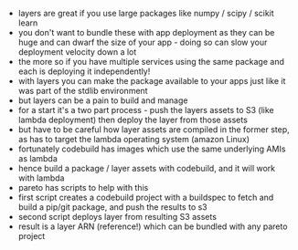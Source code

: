 - layers are great if you use large packages like numpy / scipy / scikit learn
- you don't want to bundle these with app deployment as they can be huge and can dwarf the size of your app - doing so can slow your deployment velocity down a lot
- the more so if you have multiple services using the same package and each is deploying it independently!
- with layers you can make the package available to your apps just like it was part of the stdlib environment
- but layers can be a pain to build and manage
- for a start it's a two part process - push the layers assets to S3 (like lambda deployment) then deploy the layer from those assets
- but have to be careful how layer assets are compiled in the former step, as has to target the lambda operating system (amazon Linux)
- fortunately codebuild has images which use the same underlying AMIs as lambda
- hence build a package / layer assets with codebuild, and it will work with lambda
- pareto has scripts to help with this
- first script creates a codebuild project with a buildspec to fetch and build a pip/git package, and push the results to s3
- second script deploys layer from resulting S3 assets
- result is a layer ARN (reference!) which can be bundled with any pareto project 
